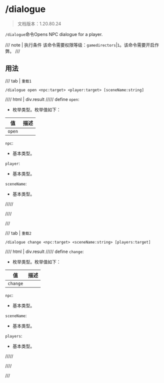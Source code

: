 # /dialogue

> 文档版本：1.20.80.24

`/dialogue`命令Opens NPC dialogue for a player.

/// note | 执行条件
该命令需要权限等级：`gamedirectors`|`1`。该命令需要开启作弊。
///

## 用法

/// tab | `重载1`
```mcfunction
/dialogue open <npc:target> <player:target> [sceneName:string]
```

//// html | div.result
///// define
`open`: <!-- md:samp DialogueOpenAction -->

- 枚举类型。枚举值如下：

|值|描述|
|---|---|
|`open`||


`npc`: <!-- md:samp target -->

- 基本类型。

`player`: <!-- md:samp target -->

- 基本类型。

`sceneName`: <!-- md:samp string -->

- 基本类型。


/////

////

///

/// tab | `重载2`
```mcfunction
/dialogue change <npc:target> <sceneName:string> [players:target]
```

//// html | div.result
///// define
`change`: <!-- md:samp DialogueChangeAction -->

- 枚举类型。枚举值如下：

|值|描述|
|---|---|
|`change`||


`npc`: <!-- md:samp target -->

- 基本类型。

`sceneName`: <!-- md:samp string -->

- 基本类型。

`players`: <!-- md:samp target -->

- 基本类型。


/////

////

///

